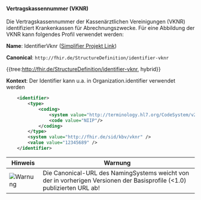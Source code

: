 #### Vertragskassennummer (VKNR)

Die Vertragskassennummer der Kassenärztlichen Vereinigungen (VKNR) identifiziert Krankenkassen für Abrechnungszwecke. Für eine Abbildung der VKNR kann folgendes Profil verwendet werden:

**Name**: IdentifierVknr ([Simplifier Projekt Link](https://simplifier.net/resolve?canonical=http://fhir.de/StructureDefinition/identifier-vknr&scope=de.basisprofil.r4@1.5.0-ballot))

**Canonical**: `http://fhir.de/StructureDefinition/identifier-vknr`

{{tree:http://fhir.de/StructureDefinition/identifier-vknr, hybrid}}

**Kontext**: Der Identifier kann u.a. in Organization.identifier verwendet werden

```xml
    <identifier>
        <type>
            <coding>
                <system value="http://terminology.hl7.org/CodeSystem/v2-0203"/>
                <code value="NIIP"/>
            </coding>
        </type>
        <system value="http://fhir.de/sid/kbv/vknr" />
        <value value="12345689" />
    </identifier>
```

| Hinweis | Warnung |
|---------|---------------------|
|![Warnung](https://wiki.hl7.de/images/thumb/Attention_icon.svg/100px-Attention_icon.svg.png)| Die Canonical-URL des NamingSystems weicht von der in vorherigen Versionen der Basisprofile (<1.0) publizierten URL ab! |

